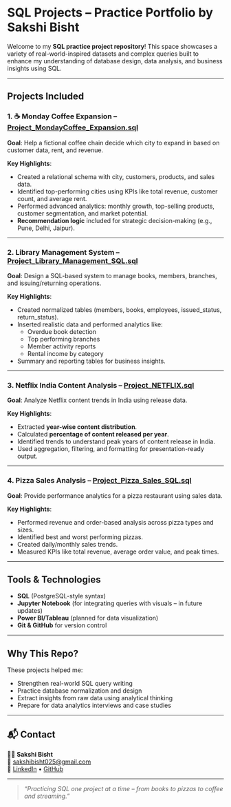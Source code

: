 # SQL Projects – Practice Portfolio by Sakshi Bisht

Welcome to my **SQL practice project repository**! This space showcases a variety of real-world-inspired datasets and complex queries built to enhance my understanding of database design, data analysis, and business insights using SQL.

---

## Projects Included

### 1. ☕ Monday Coffee Expansion – [Project_MondayCoffee_Expansion.sql](./Project_MondayCoffee_Expansion.sql)

**Goal**: Help a fictional coffee chain decide which city to expand in based on customer data, rent, and revenue.

**Key Highlights**:
- Created a relational schema with city, customers, products, and sales data.
- Identified top-performing cities using KPIs like total revenue, customer count, and average rent.
- Performed advanced analytics: monthly growth, top-selling products, customer segmentation, and market potential.
- **Recommendation logic** included for strategic decision-making (e.g., Pune, Delhi, Jaipur).

---

### 2. Library Management System – [Project_Library_Management_SQL.sql](./Project_Library_Management_SQL.sql)

**Goal**: Design a SQL-based system to manage books, members, branches, and issuing/returning operations.

**Key Highlights**:
- Created normalized tables (members, books, employees, issued_status, return_status).
- Inserted realistic data and performed analytics like:
  - Overdue book detection
  - Top performing branches
  - Member activity reports
  - Rental income by category
- Summary and reporting tables for business insights.

---

### 3. Netflix India Content Analysis – [Project_NETFLIX.sql](./Project_NETFLIX.sql)

**Goal**: Analyze Netflix content trends in India using release data.

**Key Highlights**:
- Extracted **year-wise content distribution**.
- Calculated **percentage of content released per year**.
- Identified trends to understand peak years of content release in India.
- Used aggregation, filtering, and formatting for presentation-ready output.

---

### 4. Pizza Sales Analysis – [Project_Pizza_Sales_SQL.sql](./Project_Pizza_Sales_SQL.sql)

**Goal**: Provide performance analytics for a pizza restaurant using sales data.

**Key Highlights**:
- Performed revenue and order-based analysis across pizza types and sizes.
- Identified best and worst performing pizzas.
- Created daily/monthly sales trends.
- Measured KPIs like total revenue, average order value, and peak times.

---

## Tools & Technologies

- **SQL** (PostgreSQL-style syntax)
- **Jupyter Notebook** (for integrating queries with visuals – in future updates)
- **Power BI/Tableau** (planned for data visualization)
- **Git & GitHub** for version control

---

## Why This Repo?

These projects helped me:
- Strengthen real-world SQL query writing
- Practice database normalization and design
- Extract insights from raw data using analytical thinking
- Prepare for data analytics interviews and case studies

---

## 📬 Contact

👩‍💻 **Sakshi Bisht**  
📧 sakshibisht025@gmail.com  
🔗 [LinkedIn](https://www.linkedin.com/in/sakshi-bisht/) • [GitHub](https://github.com/Sakshii-02)

---

> *“Practicing SQL one project at a time – from books to pizzas to coffee and streaming.”*
